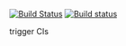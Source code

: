 [![Build Status](https://travis-ci.org/massich/mwe_conda_matio_static_link.svg?branch=master)](https://travis-ci.org/massich/mwe_conda_matio_static_link)
[![Build status](https://ci.appveyor.com/api/projects/status/hde217wj4if7857o/branch/master?svg=true)](https://ci.appveyor.com/project/massich/mwe-conda-matio-static-link/branch/master)

trigger CIs
